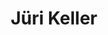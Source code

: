 ---
title: "Jüri Keller"
firstname: "Jüri"
lastname: "Keller"
role: "Student Assistant"
sitemap: false
redirect_to: "/404.html"
no_profile: true
---